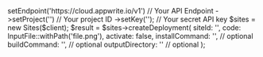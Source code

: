 <?php

use Appwrite\Client;
use Appwrite\InputFile;
use Appwrite\Services\Sites;

$client = (new Client())
    ->setEndpoint('https://cloud.appwrite.io/v1') // Your API Endpoint
    ->setProject('<YOUR_PROJECT_ID>') // Your project ID
    ->setKey('<YOUR_API_KEY>'); // Your secret API key

$sites = new Sites($client);

$result = $sites->createDeployment(
    siteId: '<SITE_ID>',
    code: InputFile::withPath('file.png'),
    activate: false,
    installCommand: '<INSTALL_COMMAND>', // optional
    buildCommand: '<BUILD_COMMAND>', // optional
    outputDirectory: '<OUTPUT_DIRECTORY>' // optional
);